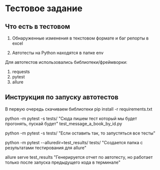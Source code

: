 ﻿# Тестовое задание

## Что есть в тестовом

1. Обнаруженные изменения в текстовом формате и баг репорты в excel

2. Автотесты на Python находятся в папке env

Для автотестов использовались библиотеки/фреймворки:

1. requests
2. pytest
3. allure

## Инструкция по запуску автотестов

В первую очередь скачиваем библиотеки pip install -r requirements.txt

python -m pytest -s tests/ "Сюда пишем тест который мы будет прогонять, пускай будет" test_message_a_book_by_id.py

python -m pytest -s tests/ "Если оставить так, то запустяться все тесты"

python -m pytest --alluredir=test_results/ tests/  "Создается папка с результатами тестирования для allure"

allure serve test_results   "Генерируется отчет по автотесту, но работает только после запуска предыдущего кода в терминале"
